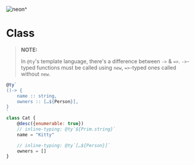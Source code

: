 ![neon^](https://placehold.it/120/c2ff23/ff23c2?text=neon^)

Class
===

>   **NOTE:**
>
>   In `@ty`'s template language, there's a difference between `->` & `=>`. `->`-typed functions must be called using `new`, `=>`-typed ones called without `new`.

```js
@ty`
()-> {
    name :: string,
    owners :: […${Person}],
}
`
class Cat {
    @desc({enumerable: true})
    // inline-typing: @ty`${Prim.string}`
    name = "Kitty"

    // inline-typing: @ty`[…${Person}]`
    owners = []
}
```
